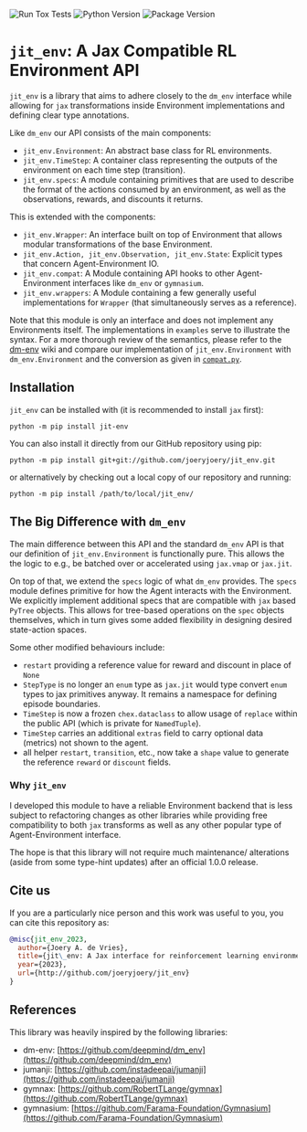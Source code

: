 ![Run Tox Tests](https://github.com/joeryjoery/jit_env/actions/workflows/tests.yml/badge.svg)
![Python Version](https://img.shields.io/badge/Python-3.9%20%7C%203.10%20%7C%203.11-blue)
![Package Version](https://img.shields.io/badge/jit__env-0.1.5-blue)
# `jit_env`: A Jax Compatible RL Environment API
`jit_env` is a library that aims to adhere closely to the `dm_env` interface
while allowing for `jax` transformations inside Environment implementations
and defining clear type annotations.

Like `dm_env` our API consists of the main components:

- `jit_env.Environment`: An abstract base class for RL environments.
- `jit_env.TimeStep`: A container class representing the outputs of the environment on each time step (transition).
- `jit_env.specs`: A module containing primitives that are used to describe the format of the actions consumed by an environment, as well as the observations, rewards, and discounts it returns.

This is extended with the components:
- `jit_env.Wrapper`: An interface built on top of Environment that allows modular transformations of the base Environment.
- `jit_env.Action, jit_env.Observation, jit_env.State`: Explicit types that concern Agent-Environment IO.
- `jit_env.compat`: A Module containing API hooks to other Agent-Environment interfaces like `dm_env` or `gymnasium`.
- `jit_env.wrappers`: A Module containing a few generally useful implementations for `Wrapper` (that simultaneously serves as a reference).

Note that this module is only an interface and does not implement any
Environments itself. The implementations in `examples` serve to illustrate the syntax.
For a more thorough review of the semantics, please refer to the [dm-env](https://github.com/deepmind/dm_env/blob/master/dm_env/specs.py) 
wiki and compare our implementation of `jit_env.Environment` with `dm_env.Environment` and the conversion as given in [`compat.py`](https://github.com/joeryjoery/jit_env/blob/main/jit_env/compat.py).

## Installation
`jit_env` can be installed with (it is recommended to install `jax` first):

`python -m pip install jit-env`

You can also install it directly from our GitHub repository using pip:

`python -m pip install git+git://github.com/joeryjoery/jit_env.git`

or alternatively by checking out a local copy of our repository and running:

`python -m pip install /path/to/local/jit_env/`

## The Big Difference with `dm_env`
The main difference between this API and the standard `dm_env` API is
that our definition of `jit_env.Environment` is functionally pure.
This allows the the logic to e.g., be batched over or accelerated 
using `jax.vmap` or `jax.jit`. 

On top of that, we extend the `specs` logic of what `dm_env` provides.
The `specs` module defines primitive for how the Agent interacts with 
the Environment. We explicitly implement additional specs that are 
compatible with `jax` based `PyTree` objects.
This allows for tree-based operations on the `spec` objects themselves, 
which in turn gives some added flexibility in designing desired 
state-action spaces.

Some other modified behaviours include: 
 - `restart` providing a reference value for reward and discount in place of `None`
 - `StepType` is no longer an `enum` type as `jax.jit` would type convert `enum` types to jax primitives anyway. It remains a namespace for defining episode boundaries.
 - `TimeStep` is now a frozen `chex.dataclass` to allow usage of `replace` within the public API (which is private for `NamedTuple`).
 - `TimeStep` carries an additional `extras` field to carry optional data (metrics) not shown to the agent.
 - all helper `restart`, `transition`, etc., now take a `shape` value to generate the reference `reward` or `discount` fields.

### Why `jit_env`
I developed this module to have a reliable Environment backend that is less subject
to refactoring changes as other libraries while providing free compatibility to both `jax` 
transforms as well as any other popular type of Agent-Environment interface. 

The hope is that this library will not require much maintenance/ alterations 
(aside from some type-hint updates) after an official 1.0.0 release. 

## Cite us
If you are a particularly nice person and this work was useful to you, you can
cite this repository as:
```bibtex
@misc{jit_env_2023,
  author={Joery A. de Vries},
  title={jit\_env: A Jax interface for reinforcement learning environments},
  year={2023},
  url={http://github.com/joeryjoery/jit_env}
}
```

## References
This library was heavily inspired by the following libraries:
- dm-env: [https://github.com/deepmind/dm_env](https://github.com/deepmind/dm_env)
- jumanji: [https://github.com/instadeepai/jumanji](https://github.com/instadeepai/jumanji)
- gymnax: [https://github.com/RobertTLange/gymnax](https://github.com/RobertTLange/gymnax)
- gymnasium: [https://github.com/Farama-Foundation/Gymnasium](https://github.com/Farama-Foundation/Gymnasium)
